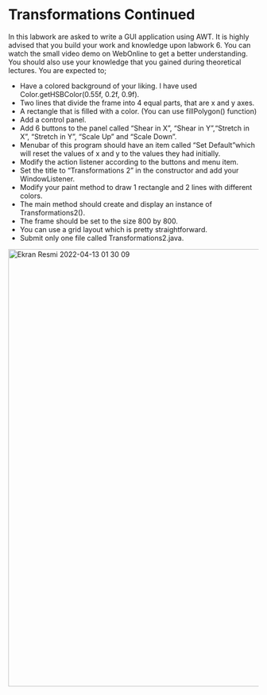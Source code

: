 # Transformations Continued

In this labwork are asked to write a GUI application using AWT. It is highly advised that you build your work and knowledge upon labwork 6. You can watch the small video demo on WebOnline to get a better understanding. You should also use your knowledge that you gained during theoretical lectures. You are expected to;

- Have a colored background of your liking. I have used Color.getHSBColor(0.55f, 0.2f, 0.9f).
- Two lines that divide the frame into 4 equal parts, that are x and y axes.
- A rectangle that is filled with a color. (You can use fillPolygon() function)
- Add a control panel.
- Add 6 buttons to the panel called “Shear in X”, “Shear in Y”,“Stretch in X”, “Stretch in Y”, “Scale Up” and “Scale Down”.
- Menubar of this program should have an item called “Set Default”which will reset the values of x and y to the values they had initially.
- Modify the action listener according to the buttons and menu item.
- Set the title to “Transformations 2” in the constructor and add your WindowListener.
- Modify your paint method to draw 1 rectangle and 2 lines with different colors.
- The main method should create and display an instance of Transformations2().
- The frame should be set to the size 800 by 800.
- You can use a grid layout which is pretty straightforward.
- Submit only one file called Transformations2.java.

<img width="880" alt="Ekran Resmi 2022-04-13 01 30 09" src="https://user-images.githubusercontent.com/93338158/163067767-525fa4ee-ffbd-4874-9aa8-048b0c6d3005.png">
